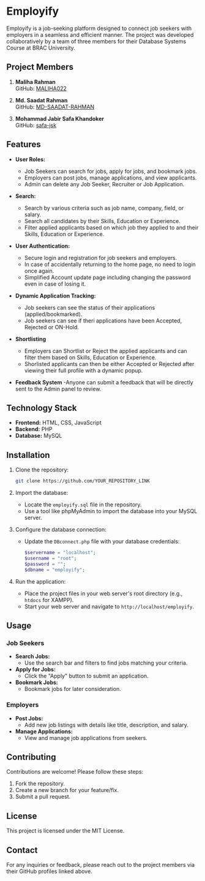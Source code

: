 # Employify

Employify is a job-seeking platform designed to connect job seekers with employers in a seamless and efficient manner. The project was developed collaboratively by a team of three members for their Database Systems Course at BRAC University.

## Project Members

1. **Maliha Rahman**  
   GitHub: [MALIHA022](https://github.com/MALIHA022)

2. **Md. Saadat Rahman**  
   GitHub: [MD-SAADAT-RAHMAN](https://github.com/MD-SAADAT-RAHMAN)

3. **Mohammad Jabir Safa Khandoker**  
   GitHub: [safa-jsk](https://github.com/safa-jsk)

## Features

- **User Roles:**
  - Job Seekers can search for jobs, apply for jobs, and bookmark jobs.
  - Employers can post jobs, manage applications, and view applicants.
  - Admin can delete any Job Seeker, Recruiter or Job Application.

- **Search:**
  - Search by various criteria such as job name, company, field, or salary.
  - Search all candidates by their Skills, Education or Experience.
  - Filter applied applicants based on which job they applied to and their Skills, Education or Experience. 

- **User Authentication:**
  - Secure login and registration for job seekers and employers.
  - In case of accidentally returning to the home page, no need to login once again.
  - Simplified Account update page including changing the password even in case of losing it.

- **Dynamic Application Tracking:**
  - Job seekers can see the status of their applications (applied/bookmarked).
  - Job seekers can see if theri applications have been Accepted, Rejected or ON-Hold.

- **Shortlisting**
  - Employers can Shortlist or Reject the applied applicants and can filter them based on Skills, Education or Experience.
  - Shorlisted applicants can then be either Accepted or Rejected after viewing their full profile with a dynamic popup.

- **Feedback System**
  -Anyone can submit a feedback that will be directly sent to the Admin panel to review.

## Technology Stack

- **Frontend:** HTML, CSS, JavaScript
- **Backend:** PHP
- **Database:** MySQL

## Installation

1. Clone the repository:
   ```bash
   git clone https://github.com/YOUR_REPOSITORY_LINK
   ```

2. Import the database:
   - Locate the `employify.sql` file in the repository.
   - Use a tool like phpMyAdmin to import the database into your MySQL server.

3. Configure the database connection:
   - Update the `DBconnect.php` file with your database credentials:
     ```php
     $servername = "localhost";
     $username = "root";
     $password = "";
     $dbname = "employify";
     ```

4. Run the application:
   - Place the project files in your web server's root directory (e.g., `htdocs` for XAMPP).
   - Start your web server and navigate to `http://localhost/employify`.

## Usage

### Job Seekers
- **Search Jobs:**
  - Use the search bar and filters to find jobs matching your criteria.
- **Apply for Jobs:**
  - Click the "Apply" button to submit an application.
- **Bookmark Jobs:**
  - Bookmark jobs for later consideration.

### Employers
- **Post Jobs:**
  - Add new job listings with details like title, description, and salary.
- **Manage Applications:**
  - View and manage job applications from seekers.

## Contributing

Contributions are welcome! Please follow these steps:
1. Fork the repository.
2. Create a new branch for your feature/fix.
3. Submit a pull request.

## License

This project is licensed under the MIT License.

## Contact

For any inquiries or feedback, please reach out to the project members via their GitHub profiles linked above.

